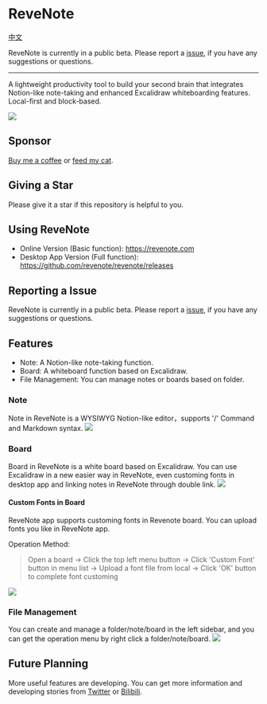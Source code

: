 # ReveNote
[中文](README_zh.md)

ReveNote is currently in a public beta. Please report a [issue](https://github.com/revenote/revenote/issues/new), if you have any suggestions or questions.

---

A lightweight productivity tool to build your second brain that integrates Notion-like note-taking and enhanced Excalidraw whiteboarding features. Local-first and block-based.

![](https://img.alicdn.com/imgextra/i2/O1CN01dA0A6k1hqH2PElE0f_!!6000000004328-2-tps-2472-1412.png)

## Sponsor
[Buy me a coffee](https://www.buymeacoffee.com/korbinzhao) or [feed my cat](https://afdian.net/a/wantian).

## Giving a Star
Please give it a star if this repository is helpful to you.

## Using ReveNote
* Online Version (Basic function): https://revenote.com
* Desktop App Version (Full function): https://github.com/revenote/revenote/releases

## Reporting a Issue
ReveNote is currently in a public beta. Please report a [issue](https://github.com/revenote/revenote/issues/new), if you have any suggestions or questions.

## Features
* Note: A Notion-like note-taking function.
* Board: A whiteboard function based on Excalidraw.
* File Management: You can manage notes or boards based on folder.

### Note
Note in ReveNote is a WYSIWYG Notion-like editor，supports '/' Command and Markdown syntax.
![](https://img.alicdn.com/imgextra/i3/O1CN01ZtyLi025xBnRgRRZM_!!6000000007592-2-tps-2472-1412.png)

### Board
Board in ReveNote is a white board based on Excalidraw. You can use Excalidraw in a new easier way in ReveNote, even customing fonts in desktop app and linking notes in ReveNote through double link.
![](https://img.alicdn.com/imgextra/i3/O1CN015e68dL1YngFlaiz9g_!!6000000003104-2-tps-2472-1412.png)

#### Custom Fonts in Board
ReveNote app supports customing fonts in Revenote board. You can upload fonts you like in ReveNote app.

Operation Method:
> Open a board -> Click the top left menu button -> Click 'Custom Font' button in menu list -> Upload a font file from local -> Click 'OK' button to complete font customing

![](https://img.alicdn.com/imgextra/i4/O1CN01Yv35wX1v5vZtxi7iR_!!6000000006122-2-tps-2472-1412.png)

### File Management
You can create and manage a folder/note/board in the left sidebar, and you can get the operation menu by right click a folder/note/board.
![](https://img.alicdn.com/imgextra/i3/O1CN01nqVYEV1TGdbGbWlFK_!!6000000002355-2-tps-722-804.png)

## Future Planning
More useful features are developing. You can get more information and developing stories from [Twitter](https://twitter.com/TheReveNote) or [Bilibili](https://space.bilibili.com/393134139).

